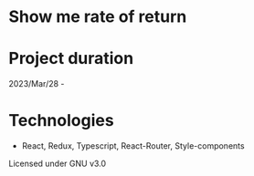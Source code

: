 # Show me rate of return

# Project duration

2023/Mar/28 -

# Technologies

- React, Redux, Typescript, React-Router, Style-components

Licensed under GNU v3.0
